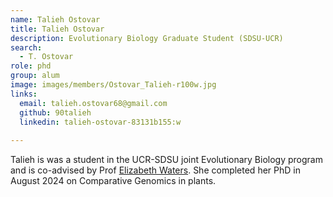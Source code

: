 ```yaml
---
name: Talieh Ostovar
title: Talieh Ostovar
description: Evolutionary Biology Graduate Student (SDSU-UCR)
search:
  - T. Ostovar
role: phd
group: alum
image: images/members/Ostovar_Talieh-r100w.jpg
links:
  email: talieh.ostovar68@gmail.com
  github: 90talieh
  linkedin: talieh-ostovar-83131b155:w
  
---
```


Talieh is was a student in the UCR-SDSU joint Evolutionary Biology program and is co-advised by Prof [Elizabeth Waters](http://waterslab.org/). She completed her PhD in August 2024 on Comparative Genomics in plants.
